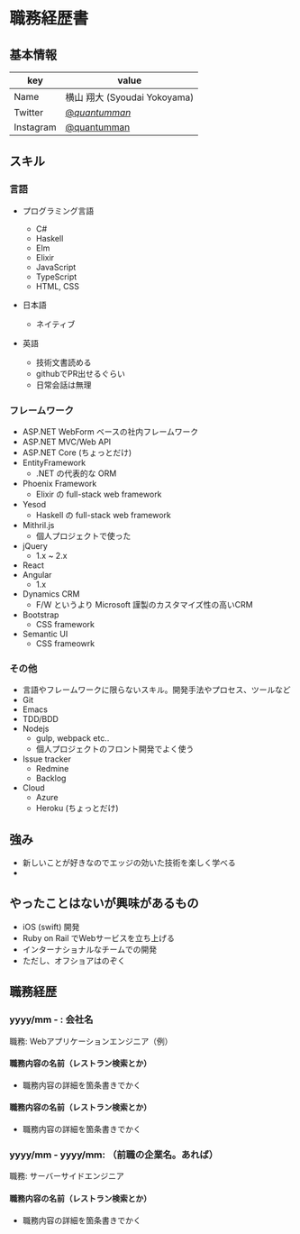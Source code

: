 # 職務経歴書

## 基本情報

|key|value|
|---|-----|
|Name|横山 翔大 (Syoudai Yokoyama)|
|Twitter|[@_quantumman_](https://twitter.com/_quantumman_)|
|Instagram|[@quantumman](https://www.instagram.com/quantumman/)|

## スキル

### 言語

- プログラミング言語
  - C#
  - Haskell
  - Elm
  - Elixir
  - JavaScript
  - TypeScript
  - HTML, CSS

- 日本語
  - ネイティブ
- 英語
  - 技術文書読める
  - githubでPR出せるぐらい
  - 日常会話は無理

### フレームワーク

- ASP.NET WebForm ベースの社内フレームワーク
- ASP.NET MVC/Web API
- ASP.NET Core (ちょっとだけ)
- EntityFramework
  - .NET の代表的な ORM
- Phoenix Framework
  - Elixir の full-stack web framework
- Yesod
  - Haskell の full-stack web framework
- Mithril.js
  - 個人プロジェクトで使った
- jQuery
  - 1.x ~ 2.x
- React
- Angular
  - 1.x
- Dynamics CRM
  - F/W というより Microsoft 謹製のカスタマイズ性の高いCRM
- Bootstrap
  - CSS framework
- Semantic UI
  - CSS frameowrk

### その他

- 言語やフレームワークに限らないスキル。開発手法やプロセス、ツールなど
 - Git
 - Emacs
 - TDD/BDD
 - Nodejs
   - gulp, webpack etc..
   - 個人プロジェクトのフロント開発でよく使う
 - Issue tracker
   - Redmine
   - Backlog
 - Cloud
   - Azure
   - Heroku (ちょっとだけ)

## 強み

- 新しいことが好きなのでエッジの効いた技術を楽しく学べる
-

## やったことはないが興味があるもの

- iOS (swift) 開発
- Ruby on Rail でWebサービスを立ち上げる
- インターナショナルなチームでの開発
 - ただし、オフショアはのぞく


## 職務経歴

### yyyy/mm - : 会社名

職務: Webアプリケーションエンジニア（例）

#### 職務内容の名前（レストラン検索とか）

- 職務内容の詳細を箇条書きでかく

#### 職務内容の名前（レストラン検索とか）

- 職務内容の詳細を箇条書きでかく

### yyyy/mm - yyyy/mm: （前職の企業名。あれば）

職務: サーバーサイドエンジニア

#### 職務内容の名前（レストラン検索とか）

- 職務内容の詳細を箇条書きでかく
